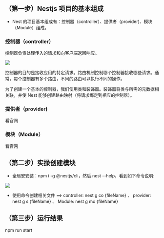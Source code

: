 ## （第一步）Nestjs 项目的基本组成

- Nest 的项目基本组成有：控制器（controller）、提供者（provider)、模块（Module）组成。

### 控制器（controller）

控制器负责处理传入的请求和向客户端返回响应。

<image src='./image/controller.PNG'></image>

控制器的目的是接收应用的特定请求。路由机制控制哪个控制器接收哪些请求。通常，每个控制器有多个路由，不同的路由可以执行不同的操作。

为了创建一个基本的控制器，我们使用类和装饰器。装饰器将类与所需的元数据相关联，并使 Nest 能够创建路由映射（将请求绑定到相应的控制器）。

### 提供者（provider)

看官网

### 模块（Module）

看官网

## （第二步）实操创建模块

- 全局安安装：npm i -g @nestjs/cli，然后 nest --help，看到如下命令说明:

<image src='./image/nest-cli.PNG'></image>

- 使用命令创建相关文件 ==> controller: nest g co {fileName} 、 provider: nest g s {fileName} 、 Module: nest g mo {fileName}

## （第三步）运行结果

npm run start
